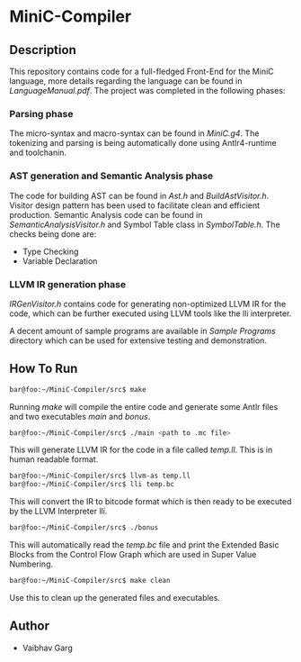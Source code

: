 # MiniC-Compiler

## Description

This repository contains code for a full-fledged Front-End for the MiniC language, more details regarding the language can be found in *LanguageManual.pdf*. The project was completed in the following phases:

### Parsing phase

The micro-syntax and macro-syntax can be found in *MiniC.g4*. The tokenizing and parsing is being automatically done using Antlr4-runtime and toolchanin.

### AST generation and Semantic Analysis phase

The code for building AST can be found in *Ast.h* and *BuildAstVisitor.h*. Visitor design pattern has been used to facilitate clean and efficient production. Semantic Analysis code can be found in *SemanticAnalysisVisitor.h* and Symbol Table class in *SymbolTable.h*. The checks being done are:

* Type Checking
* Variable Declaration

### LLVM IR generation phase

*IRGenVisitor.h* contains code for generating non-optimized LLVM IR for the code, which can be further executed using LLVM tools like the lli interpreter.

A decent amount of sample programs are available in *Sample Programs* directory which can be used for extensive testing and demonstration.

## How To Run

```bash
bar@foo:~/MiniC-Compiler/src$ make
```

Running *make* will compile the entire code and generate some Antlr files and two executables *main* and *bonus*.

```bash
bar@foo:~/MiniC-Compiler/src$ ./main <path to .mc file>
```

This will generate LLVM IR for the code in a file called *temp.ll*. This is in human readable format.

```bash
bar@foo:~/MiniC-Compiler/src$ llvm-as temp.ll
bar@foo:~/MiniC-Compiler/src$ lli temp.bc
```

This will convert the IR to bitcode format which is then ready to be executed by the LLVM Interpreter lli.

```bash
bar@foo:~/MiniC-Compiler/src$ ./bonus
```

This will automatically read the *temp.bc* file and print the Extended Basic Blocks from the Control Flow Graph which are used in Super Value Numbering.

```bash
bar@foo:~/MiniC-Compiler/src$ make clean
```

Use this to clean up the generated files and executables.

## Author

* Vaibhav Garg
